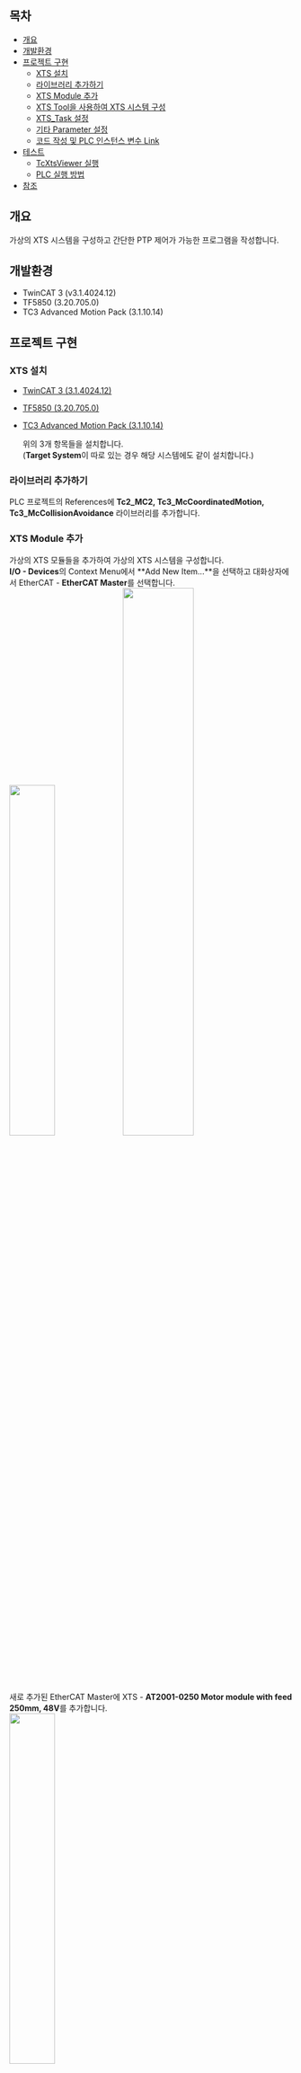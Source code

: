 ## 목차
- [개요](#개요)
- [개발환경](#개발환경)
- [프로젝트 구현](#프로젝트-구현)
  - [XTS 설치](#XTS-설치)
  - [라이브러리 추가하기](#라이브러리-추가하기)
  - [XTS Module 추가](#XTS-Module-추가)
  - [XTS Tool을 사용하여 XTS 시스템 구성](#XTS-Tool을-사용하여-XTS-시스템-구성)
  - [XTS_Task 설정](#XTS-Task-설정)
  - [기타 Parameter 설정](#기타-Parameter-설정)
  - [코드 작성 및 PLC 인스턴스 변수 Link](#코드-작성-및-PLC-인스턴스-변수-Link)
- [테스트](#테스트)
  - [TcXtsViewer 실행](#TcXtsViewer-실행)
  - [PLC 실행 방법](#PLC-실행-방법)
- [참조](#참조)

## 개요
  가상의 XTS 시스템을 구성하고 간단한 PTP 제어가 가능한 프로그램을 작성합니다.

## 개발환경
- TwinCAT 3 (v3.1.4024.12)   
- TF5850 (3.20.705.0)   
- TC3 Advanced Motion Pack (3.1.10.14)

## 프로젝트 구현

### XTS 설치
- [TwinCAT 3 (3.1.4024.12)](https://drive.google.com/file/d/1ZhhuMs2BZOonUoDA96CvrTefrvMXhnZP/view?usp=sharing)   
- [TF5850 (3.20.705.0)](https://drive.google.com/file/d/1kwbirsjRMprR-XAxFGDyAby39jpsAurl/view?usp=sharing)   
- [TC3 Advanced Motion Pack (3.1.10.14)](https://drive.google.com/file/d/1bPDNav58DQjhoBK_NNgb-H1zfb68s3sS/view?usp=sharing)   

  위의 3개 항목들을 설치합니다.   
  (**Target System**이 따로 있는 경우 해당 시스템에도 같이 설치합니다.)

### 라이브러리 추가하기
  PLC 프로젝트의 References에 **Tc2_MC2, Tc3_McCoordinatedMotion, Tc3_McCollisionAvoidance** 라이브러리를 추가합니다.

### XTS Module 추가

가상의 XTS 모듈들을 추가하여 가상의 XTS 시스템을 구성합니다.   
**I/O - Devices**의 Context Menu에서 **Add New Item...**을 선택하고 대화상자에서 EtherCAT - **EtherCAT Master**를 선택합니다.   
<img src="1 Device 추가.png" width="40%"><img src="2 EtherCAT Master 추가.png" width="50%">

새로 추가된 EtherCAT Master에 XTS - **AT2001-0250 Motor module with feed 250mm, 48V**를 추가합니다.   
<img src="3 XTS 전원 모듈 추가.png" width="40%">   
이 모듈은 전원선이 연결되며 일반적으로 무버들의 원점으로 사용됩니다.   
방금 추가한 **AT2001-0250**을 선택하고 **AT2001-5250 Sensor line with feed**를 같은 방법으로 추가합니다.

이번 예제에서는 총 길이 **3000mm**의 트랙을 구성할 것입니다.   
전체 트랙은 **직선 모듈 8개**와 **90° clothoid 모듈 4개**로 구성됩니다.   
<img src="4 XTS 트랙 구성도.png" width="40%">

직선 모듈 3개를 더 추가해야 합니다. EtherCAT Master에 **AT2000-0250** 모듈 3개를 추가합니다.   
각 모듈에는 **AT2000-5250 Sensor Line** 모듈을 추가합니다.   
곡선 모듈은 **AT2050-0500 Motor module, 90° clothoid, EtherCAT In, 48V**를 먼저 추가합니다.
그 다음 **AT2050-0501** 모듈을 추가합니다.   
마찬가지로 두 모듈에 적절한 Sensor Line 모듈을 추가합니다.

트랙의 절반을 완성했습니다. I/O - Devices에 EtherCAT Master를 하나 더 추가하고 같은 과정을 반복합니다.   
마지막으로 두 **EtherCAT Master**는 실제로 존재하는 장치가 아니므로 Context Menu에서 **Disable을 클릭하여 비활성화** 합니다.

### XTS Tool을 사용하여 XTS 시스템 구성

IDE의 Menu bar에서 View - Other Windows - XTS Tool Window를 선택합니다.
<img src="5 XTS Tool 실행.gif" width="50%">

XTS Tool Window가 열립니다. 상단의 <img src="6 XTS Configurator 아이콘.png"> 아이콘을 클릭하여 XTS Configurator를 실행합니다.   
<img src="7 XTS 설정 과정 Processing Units.gif" width="50%">   
XTS Processing Unit은 XTS 시스템을 제어하는 가장 큰 단위이며 여러개의 Task를 가질 수 있습니다.   
이번 예제에서는 1개의 XTS Task만 사용합니다. Task를 생성하고 다음 과정을 진행합니다.

<img src="8 XTS 설정 과정 Parts.gif" width="50%">   
XTS Part에는 하나 이상의 Feed Line이 포함됩니다.   
1개의 XTS Part를 생성하고 Device 1, Device 2 순서로 추가합니다.   

<img src="9 XTS 설정 과정 Tracks.gif" width="50%">   

XTS Track은 하나 이상의 XTS Part로 구성됩니다.   
1개의 XTS Track을 생성하고 이전 단계에서 생성한 Part를 추가합니다.   

다음 과정인 XTS Station은 이번 예제에서 다루지 않습니다.   
그 다음 과정인 Mover로 바로 진행합니다.   
<img src="10 XTS 설정 과정 Movers.png" width="50%">   
2개의 Mover를 추가합니다. 다음으로 진행하여 설정을 완료합니다.

### XTS_Task 설정

XTS를 제어하려면 하나의 Isolated Core를 독점적으로 사용하는 Task가 필요합니다.   
직전 과정에서 추가한 XTS Task를 적절하게 수정해야 합니다.

SYSTEM - Real-Time을 선택합니다.   
Settings 탭의 'Read from Target' 버튼을 클릭하면 현재 선택된 Target System의 코어 구성을 확인할 수 있습니다.

* Target System이 일반 PC인 경우:   
    XTS_Task는 Shared Core에 할당할 수 없고 Isolated Core에 할당되어야 합니다.   
    Isolated Core가 없으면 'Set on target' 버튼을 눌러 두 종류의 코어의 개수를 조절합니다.   
    이번 예제에서는 2개의 Isolated Core를 사용합니다.   
    Isolated로 설정된 Core는 윈도우에서 사용할 수 없게 되므로 필요한 만큼만 설정합니다.   
    설정을 적용하기 위해 재부팅 하고 'Read from Target' 버튼을 다시 누릅니다.   
    목록 하단의 2개 core가 Isolated로 변경된 것을 확인하고 RT_Core 체크박스에 체크합니다.   
    목록 상단의 0번 Core는 체크 해제합니다.   

XTS_Task는 다른 Task들과 다른 Core에 할당하고, 해당 코어의 Base Time을 250μs로 수정합니다.   
전체 과정은 아래와 같습니다.   
<img src="11 Core 설정 수정.gif" width="50%">

이후 SYSTEM - Tasks 에서 XTS_Task의 Cycle ticks를 1로 수정합니다.

### 기타 Parameter 설정
SYSTEM - TcCOM Objects - XtsProcessingUnit을 선택합니다.   
Parameter (Init)의 General 에서 OperationMode를 Simulation으로 변경합니다.

MOTION - NC-Task - Objects에 CA Group[Module]을 추가합니다.   
CA Group의 Parameter (Init) 에서 Geometry의 Rail Length가 XTS 시스템의 트랙 길이(3000mm)와 동일한지 확인합니다.   
Track이 폐곡선 형태이므로 Rail is Ring 속성은 TRUE로 설정되어야 합니다.   

그 다음으로 Axes - Axis 1 - Enc 를 선택합니다.   
Parameter 탭의 Modulo Factor가 Rail Length와 동일하도록 수정합니다.   
Axis 2도 같은 방법으로 확인합니다.

### 코드 작성 및 PLC 인스턴스 변수 Link
코드 본문이 너무 길어서 여기에 적지 않습니다.   
코드 작성 후 PLC 인스턴스 변수들을 각각의 Axis와 CA Group에 Link 합니다.   

## 테스트

### TcXtsViewer 실행
기본 설치 경로는 C:\TwinCAT\Functions\TF5850-TC3-XTS-Technology\TcXtsViewer\TcXtsViewer.exe 입니다.   
<img src="12 TcXtsViewer 실행.gif" width="40%">   

### PLC 실행 방법
1. bEnable을 TRUE로 설정하여 Axis들을 동작 가능한 상태로 만듭니다.
2. bAddToGroup을 TRUE로 설정하여 Axis들을 CA Group에 추가합니다.
3. bGroupEnable을 TRUE로 설정하여 CA Group을 동작 가능한 상태로 만듭니다.
4. fPosition2, fVelocity2, fGap2를 각각 200, 20, 100으로 설정합니다.
5. bMoveExecute2를 TRUE로 설정하면 Mover 2가 지정된 동작대로 이동합니다.

## 참조
- [Infosys: TF5410 | TwinCAT 3 Motion Collision Avoidance](https://infosys.beckhoff.com/english.php?content=../content/1033/tf5410_tc3_collision_avoidance/index.html&id=2112423517878358696)
- [Infosys: TF5850 | TC3 XTS Extension(German)](https://infosys.beckhoff.de/index.php?content=../content/1031/xts_software/index.html&id=325510458286519059)
